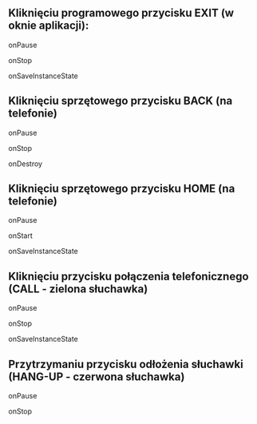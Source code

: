 ## Kliknięciu programowego przycisku EXIT (w oknie aplikacji):
onPause

onStop

onSaveInstanceState

## Kliknięciu sprzętowego przycisku BACK (na telefonie)
onPause

onStop

onDestroy

## Kliknięciu sprzętowego przycisku HOME (na telefonie)
onPause

onStart

onSaveInstanceState

## Kliknięciu przycisku połączenia telefonicznego (CALL - zielona słuchawka)
onPause

onStop

onSaveInstanceState

## Przytrzymaniu przycisku odłożenia słuchawki (HANG-UP -  czerwona słuchawka)
onPause

onStop
